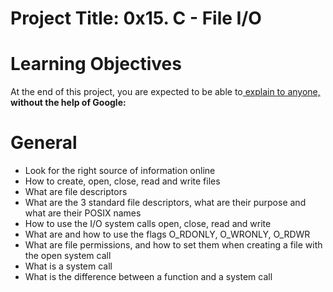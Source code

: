 <a name="Project Title: 0x15. C - File I/O"></a>
# Project Title: 0x15. C - File I/O

# Learning Objectives
At the end of this project, you are expected to be able to[ explain to anyone, ](https://fs.blog/feynman-learning-technique/)**without the help of Google:**

<a name="General"></a>
# General
- Look for the right source of information online
- How to create, open, close, read and write files
- What are file descriptors
- What are the 3 standard file descriptors, what are their purpose and what are their POSIX names
- How to use the I/O system calls open, close, read and write
- What are and how to use the flags O_RDONLY, O_WRONLY, O_RDWR
- What are file permissions, and how to set them when creating a file with the open system call
- What is a system call
- What is the difference between a function and a system call
